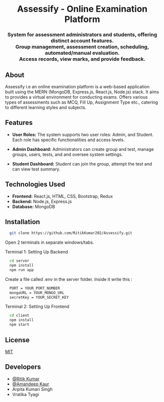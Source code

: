 <h1 align="center">Assessify - Online Examination Platform</h1>
<h3 align="center">
  <span>System for assessment administrators and students, offering distinct account features.</span> <br>
  <span> Group management, assessment creation, scheduling, automated/manual evaluation.</span> <br>
  <span>Access records, view marks, and provide feedback.</span>
</h3>



## About
Assessify i.e an online examination platform is a web-based application built using the MERN (MongoDB, Express.js, React.js, Node.js) stack. It aims to provides a virtual environment for conducting exams. Offers various types of assessments such as MCQ, Fill Up, Assignment Type etc., catering to different learning styles and subjects.
## Features

- **User Roles:** The system supports two user roles: Admin, and Student. Each role has specific functionalities and access levels.

- **Admin Dashboard:** Administrators can create group and test, manage groups, users, tests, and and oversee system settings.

- **Student Dashboard:** Student can join the group, attempt the test and can view test summary.


## Technologies Used

- **Frontend:** React.js, HTML, CSS, Bootstrap, Redux
- **Backend:** Node.js, Express.js
- **Database:** MongoDB


## Installation

```bash
  git clone https://github.com/RitikKumar202/Assessify.git
```
Open 2 terminals in separate windows/tabs.

Terminal 1: Setting Up Backend
```bash
  cd server
  npm install
  npm run app
```
Create a file called .env in the server folder. Inside it write this :
```bash
  PORT = YOUR_PORT_NUMBER
  mongoURL = YOUR_MONGO_URL
  secretKey = YOUR_SECRET_KEY
```
Terminal 2: Setting Up Frontend
```bash
  cd client
  npm install
  npm start
```

    
## License

[MIT](https://choosealicense.com/licenses/mit/)


## Developers

- [@Ritik Kumar](https://www.linkedin.com/in/ritikkumar202/)
- [@Amandeep Kaur](https://www.linkedin.com/in/amandeep-kaur-a89a17212/)
- Arpita Kumari Singh
- Vratika Tyagi


